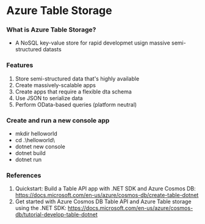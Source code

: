 # Azure Table Storage

### What is Azure Table Storage?
- A NoSQL key-value store for rapid developmet usign massive semi-structured datasts

### Features
1. Store semi-structured data that's highly available
2. Create massively-scalable apps
3. Create apps that require a flexible dta schema
4. Use JSON to serialize data
5. Perform OData-based queries (platform neutral)

### Create and run a new console app
- mkdir helloworld
- cd .\helloworld\
- dotnet new console
- dotnet build
- dotnet run

### References
1. Quickstart: Build a Table API app with .NET SDK and Azure Cosmos DB: https://docs.microsoft.com/en-us/azure/cosmos-db/create-table-dotnet
2. Get started with Azure Cosmos DB Table API and Azure Table storage using the .NET SDK: https://docs.microsoft.com/en-us/azure/cosmos-db/tutorial-develop-table-dotnet